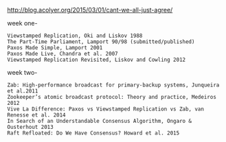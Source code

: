 http://blog.acolyer.org/2015/03/01/cant-we-all-just-agree/

week one-

    Viewstamped Replication, Oki and Liskov 1988
    The Part-Time Parliament, Lamport 90/98 (submitted/published)
    Paxos Made Simple, Lamport 2001
    Paxos Made Live, Chandra et al. 2007
    Viewstamped Replication Revisited, Liskov and Cowling 2012

week two-

    Zab: High-performance broadcast for primary-backup systems, Junqueira et al.2011
    Zookeeper’s atomic broadcast protocol: Theory and practice, Medeiros 2012
    Vive La Difference: Paxos vs Viewstamped Replication vs Zab, van Renesse et al. 2014
    In Search of an Understandable Consensus Algorithm, Ongaro & Ousterhout 2013
    Raft Refloated: Do We Have Consensus? Howard et al. 2015
